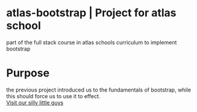 # atlas-bootstrap | Project for atlas school
part of the full stack course in atlas schools curriculum to implement bootstrap
# Purpose
the previous project introduced us to the fundamentals of bootstrap, while this should force us to use it to effect.  
<a href="https://allenkeelig.github.io/atlas-bootstrap/index.html" target="_blank" rel="noopener noreferrer">Visit our silly little guys</a>
